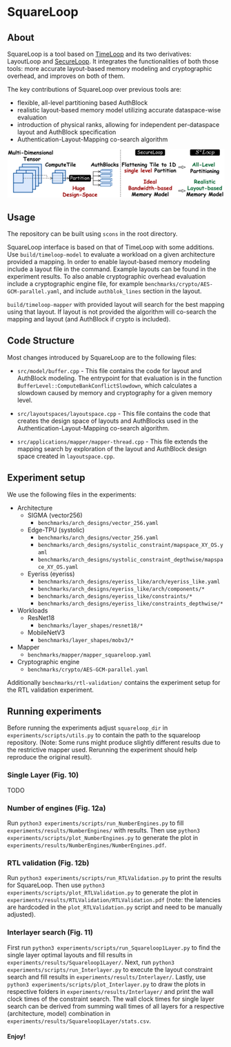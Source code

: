 # SquareLoop

## About

SquareLoop is a tool based on [TimeLoop](https://timeloop.csail.mit.edu/) and its two derivatives: LayoutLoop and [SecureLoop](https://github.com/kyungmi-lee/SecureLoop-MICRO2023Artifact). It integrates the functionalities of both those tools: more accurate layout-based memory modeling and cryptographic overhead, and improves on both of them.

The key contributions of SquareLoop over previous tools are:
* flexible, all-level partitioning based AuthBlock
* realistic layout-based memory model utilizing accurate dataspace-wise evaluation
* introduction of physical ranks, allowing for independent per-dataspace layout and AuthBlock specification 
* Authentication-Layout-Mapping co-search algorithm

![Overview](overview.png)




## Usage

The repository can be built using `scons` in the root directory.

SquareLoop interface is based on that of TimeLoop with some additions.
Use `build/timeloop-model` to evaluate a workload on a given architecture provided a mapping.
In order to enable layout-based memory modeling include a layout file in the command. Example layouts can be found in the experiment results.
To also anable cryptographic overhead evaluation include a cryptographic engine file, for example `benchmarks/crypto/AES-GCM-parallel.yaml`, and include `authblok_lines` section in the layout.

`build/timeloop-mapper` with provided layout will search for the best mapping using that layout. If layout is not provided the algorithm will co-search the mapping and layout (and AuthBlock if crypto is included).




## Code Structure

Most changes introduced by SquareLoop are to the following files:

* `src/model/buffer.cpp` -
    This file contains the code for layout and AuthBlock modeling. The entrypoint for that evaluation is in the function `BufferLevel::ComputeBankConflictSlowdown`, which calculates a slowdown caused by memory and cryptography for a given memory level.

* `src/layoutspaces/layoutspace.cpp` -
    This file contains the code that creates the design space of layouts and AuthBlocks used in the Authentication-Layout-Mapping co-search algorithm.

* `src/applications/mapper/mapper-thread.cpp` -
    This file extends the mapping search by exploration of the layout and AuthBlock design space created in `layoutspace.cpp`.






## Experiment setup

We use the following files in the experiments:

* Architecture
    * SIGMA (vector256)
        * `benchmarks/arch_designs/vector_256.yaml`
    * Edge-TPU (systolic)
        * `benchmarks/arch_designs/vector_256.yaml`
        * `benchmarks/arch_designs/systolic_constraint/mapspace_XY_OS.yaml`
        * `benchmarks/arch_designs/systolic_constraint_depthwise/mapspace_XY_OS.yaml`
    * Eyeriss (eyeriss)
        * `benchmarks/arch_designs/eyeriss_like/arch/eyeriss_like.yaml`
        * `benchmarks/arch_designs/eyeriss_like/arch/components/*`
        * `benchmarks/arch_designs/eyeriss_like/constraints/*`
        * `benchmarks/arch_designs/eyeriss_like/constraints_depthwise/*`
* Workloads
    * ResNet18
        * `benchmarks/layer_shapes/resnet18/*`
    * MobileNetV3
        * `benchmarks/layer_shapes/mobv3/*`
* Mapper
    * `benchmarks/mapper/mapper_squareloop.yaml`
* Cryptographic engine
    * `benchmarks/crypto/AES-GCM-parallel.yaml`

Additionally `benchmarks/rtl-validation/` contains the experiment setup for the RTL validation experiment.







## Running experiments

Before running the experiments adjust `squareloop_dir` in `experiments/scripts/utils.py` to contain the path to the squareloop repository. (Note: Some runs might produce slightly different results due to the restrictive mapper used. Rerunning the experiment should help reproduce the original result).

### Single Layer (Fig. 10)

TODO

### Number of engines (Fig. 12a)

Run `python3 experiments/scripts/run_NumberEngines.py` to fill `experiments/results/NumberEngines/` with results.
Then use `python3 experiments/scripts/plot_NumberEngines.py` to generate the plot in `experiments/results/NumberEngines/NumberEngines.pdf`.

### RTL validation (Fig. 12b)

Run `python3 experiments/scripts/run_RTLValidation.py` to print the results for SquareLoop.
Then use `python3 experiments/scripts/plot_RTLValidation.py` to generate the plot in `experiments/results/RTLValidation/RTLValidation.pdf` (note: the latencies are hardcoded in the `plot_RTLValidation.py` script and need to be manually adjusted).

### Interlayer search (Fig. 11)

First run `python3 experiments/scripts/run_Squareloop1Layer.py` to find the single layer optimal layouts and fill results in `experiments/results/Squareloop1Layer/`.
Next, run `python3 experiments/scripts/run_Interlayer.py` to execute the layout constraint search and fill results in `experiments/results/Interlayer/`.
Lastly, use `python3 experiments/scripts/plot_Interlayer.py` to draw the plots in respective folders in `experiments/results/Interlayer/` and print the wall clock times of the constraint search.
The wall clock times for single layer search can be derived from summing wall times of all layers for a respective (architecture, model) combination in `experiments/results/Squareloop1Layer/stats.csv`.






#### Enjoy!